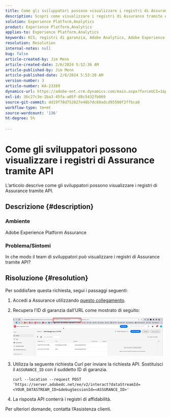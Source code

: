 ```yaml
---
title: Come gli sviluppatori possono visualizzare i registri di Assurance tramite API
description: Scopri come visualizzare i registri di Assurance tramite API. Invia una richiesta API e sostituisci l’ID di garanzia come descritto.
solution: Experience Platform,Analytics
product: Experience Platform,Analytics
applies-to: Experience Platform,Analytics
keywords: KCS, registri di garanzia, Adobe Analytics, Adobe Experience Platform
resolution: Resolution
internal-notes: null
bug: false
article-created-by: Jim Menn
article-created-date: 2/6/2024 5:52:36 AM
article-published-by: Jim Menn
article-published-date: 2/6/2024 5:53:20 AM
version-number: 3
article-number: KA-23389
dynamics-url: https://adobe-ent.crm.dynamics.com/main.aspx?forceUCI=1&pagetype=entityrecord&etn=knowledgearticle&id=433543e7-b3c4-ee11-9079-6045bd006268
exl-id: 36c27c3e-1ba3-45fa-a05f-d8c5432fb069
source-git-commit: dd19f78d752827e48b7dc68adcd95500f2ffbca0
workflow-type: tm+mt
source-wordcount: '136'
ht-degree: 5%

---
```


# Come gli sviluppatori possono visualizzare i registri di Assurance tramite API


L’articolo descrive come gli sviluppatori possono visualizzare i registri di Assurance tramite API.

## Descrizione {#description}


### Ambiente

Adobe Experience Platform Assurance

### Problema/Sintomi

In che modo il team di sviluppatori può visualizzare i registri di Assurance tramite API?


## Risoluzione {#resolution}


Per soddisfare questa richiesta, segui i passaggi seguenti:

1. Accedi a Assurance utilizzando [questo collegamento](https://experience.adobe.com/it/assurance).
2. Recupera l’ID di garanzia dall’URL come mostrato di seguito:

   ![](assets/41e62e4b-3ba0-ee11-be37-6045bd006239.png)
3. Utilizza la seguente richiesta Curl per inviare la richiesta API. Sostituisci il `ASSURANCE_ID` con il suddetto ID di garanzia.<br>


   ```
   curl --location --request POST 'https://server.adobedc.net/ee/v2/interact?dataStreamId= <YOUR_DATASTREAM_ID>&debugSessionId=<ASSURANCE_ID>'
   ```


4. La risposta API conterrà i registri di affidabilità.


Per ulteriori domande, contatta l’Assistenza clienti.
